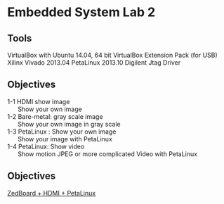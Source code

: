 Embedded System Lab 2 
============================================================================

Tools
----------------------------------------------------------------------------
VirtualBox with Ubuntu 14.04, 64 bit
VirtualBox Extension Pack (for USB)
Xilinx Vivado 2013.04
PetaLinux 2013.10
Digilent Jtag Driver


Objectives
----------------------------------------------------------------------------
1-1 HDMI show image <br>
&nbsp; &nbsp; &nbsp; Show your own image <br>
1-2 Bare-metal:   gray scale image  <br>
&nbsp; &nbsp; &nbsp; Show your own image in gray scale <br>
1-3 PetaLinux :   Show your own image   <br>
&nbsp; &nbsp; &nbsp; Show your image with PetaLinux <br>
1-4 PetaLinux:   Show video   <br>
&nbsp; &nbsp; &nbsp; Show motion JPEG or more complicated Video with PetaLinux <br>

Objectives
----------------------------------------------------------------------------
<a href="http://blog.idv-tech.com/2014/05/25/hdmi-on-zedboard-with-petalinux/">ZedBoard + HDMI + PetaLinux </a><br>
